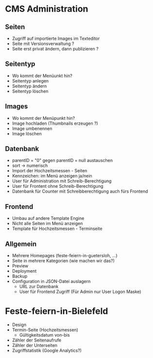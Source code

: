 CMS Administration
==================

Seiten
------
- Zugriff auf importierte Images im Texteditor
- Seite mit Versionsverwaltung ?
- Seite erst privat ändern, dann publizieren ?

Seitentyp
---------
- Wo kommt der Menüunkt hin?
- Seitentyp anlegen
- Seitentyp ändern
- Seitentyp löschen

Images
------
- Wo kommt der Menüpunkt hin?
- Image hochladen (Thumbnails erzeugen ?)
- Image umbenennen
- Image löschen

Datenbank
---------
- parentID = "0" gegen parentID = null austauschen
- sort -> numerisch
- Import der Hochzeitsmessen - Seiten
- Kennzeichen: im Menü anzeigen ja/nein
- User für Administration mit Schreib-Berechtigung
- User für Frontent ohne Schreib-Berechtigung
- Datenbank für Counter mit Schreibberechtigung auch fürs Frontend

Frontend
--------
- Umbau auf andere Template Engine
- Nicht alle Seiten im Menü anzeigen
- Template für Hochzeitsmessen - Terminseite

Allgemein
---------
- Mehrere Homepages (feste-feiern-in-guetersloh, ...)
- Seite in mehrere Kategorien (wie machen wir das?)
- Preview
- Deployment
- Backup
- Configuration in JSON-Datei auslagern
  - URL zur Datenbank
  - User für Frontend Zugriff (Für Admin nur User Logon Maske)

Feste-feiern-in-Bielefeld
=========================
- Design
- Termin-Seite (Hochzeitsmessen)
    - Gültigkeitsdatum von-bis
- Zähler der Seitenaufrufe
- Zähler der Unterseiten
- Zugriffstatistik (Google Analytics?)
